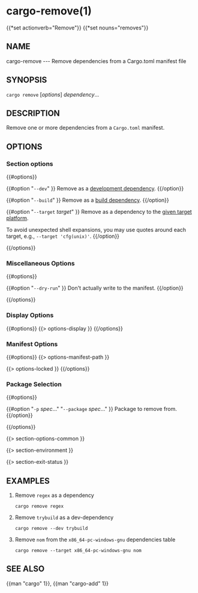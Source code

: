 # cargo-remove(1)
{{*set actionverb="Remove"}}
{{*set nouns="removes"}}

## NAME

cargo-remove --- Remove dependencies from a Cargo.toml manifest file

## SYNOPSIS

`cargo remove` [_options_] _dependency_...

## DESCRIPTION

Remove one or more dependencies from a `Cargo.toml` manifest.

## OPTIONS

### Section options

{{#options}}

{{#option "`--dev`" }}
Remove as a [development dependency](../reference/specifying-dependencies.html#development-dependencies).
{{/option}}

{{#option "`--build`" }}
Remove as a [build dependency](../reference/specifying-dependencies.html#build-dependencies).
{{/option}}

{{#option "`--target` _target_" }}
Remove as a dependency to the [given target platform](../reference/specifying-dependencies.html#platform-specific-dependencies).

To avoid unexpected shell expansions, you may use quotes around each target, e.g., `--target 'cfg(unix)'`.
{{/option}}

{{/options}}

### Miscellaneous Options

{{#options}}

{{#option "`--dry-run`" }}
Don't actually write to the manifest.
{{/option}}

{{/options}}

### Display Options

{{#options}}
{{> options-display }}
{{/options}}

### Manifest Options

{{#options}}
{{> options-manifest-path }}

{{> options-locked }}
{{/options}}

### Package Selection

{{#options}}

{{#option "`-p` _spec_..." "`--package` _spec_..." }}
Package to remove from.
{{/option}}

{{/options}}

{{> section-options-common }}

{{> section-environment }}

{{> section-exit-status }}

## EXAMPLES

1. Remove `regex` as a dependency

       cargo remove regex

2. Remove `trybuild` as a dev-dependency

       cargo remove --dev trybuild

3. Remove `nom` from the `x86_64-pc-windows-gnu` dependencies table

       cargo remove --target x86_64-pc-windows-gnu nom

## SEE ALSO
{{man "cargo" 1}}, {{man "cargo-add" 1}}
